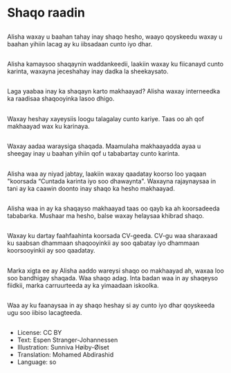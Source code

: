 # Shaqo raadin

##
Alisha waxay u baahan tahay inay shaqo hesho, waayo qoyskeedu waxay u baahan yihiin lacag ay ku iibsadaan cunto iyo dhar.

##
Alisha kamaysoo shaqaynin waddankeedii, laakiin waxay ku fiicanayd cunto karinta, waxayna jeceshahay inay dadka la sheekaysato.

##
Laga yaabaa inay ka shaqayn karto makhaayad? Alisha waxay interneedka ka raadisaa shaqooyinka lasoo dhigo.

##
Waxay heshay xayeysiis loogu talagalay cunto kariye. Taas oo ah qof makhaayad wax ku karinaya.

##
Waxay aadaa waraysiga shaqada. Maamulaha makhaayadda ayaa u sheegay inay u baahan yihiin qof u tababartay cunto karinta.

##
Alisha waa ay niyad jabtay, laakiin waxay qaadatay koorso loo yaqaan "koorsada “Cuntada karinta iyo soo dhawaynta". Waxayna rajaynaysaa in tani ay ka caawin doonto inay shaqo ka hesho makhaayad.

##
Alisha waa in ay ka shaqayso makhaayad taas oo qayb ka ah koorsadeeda tababarka. Mushaar ma hesho, balse waxay helaysaa khibrad shaqo.

##
Waxay ku dartay faahfaahinta koorsada CV-geeda. CV-gu waa sharaxaad ku saabsan dhammaan shaqooyinkii ay soo qabatay iyo dhammaan koorsooyinkii ay soo qaadatay.

##
Marka xigta ee ay Alisha aaddo wareysi shaqo oo makhaayad ah, waxaa loo soo bandhigay shaqada. Waa shaqo adag. Inta badan waa in ay shaqeyso fiidkii, marka carruurteeda ay ka yimaadaan iskoolka.

##
Waa ay ku faanaysaa in ay shaqo heshay si ay cunto iyo dhar qoyskeeda ugu soo iibiso lacagteeda.

##
* License: CC BY
* Text: Espen Stranger-Johannessen
* Illustration: Sunniva Høiby-Øiset
* Translation: Mohamed Abdirashid
* Language: so
